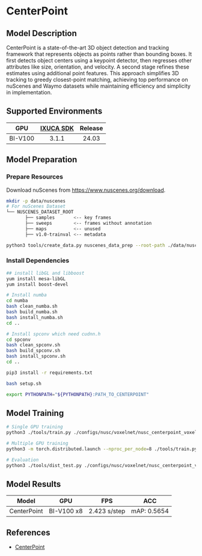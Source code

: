 # CenterPoint

## Model Description

CenterPoint is a state-of-the-art 3D object detection and tracking framework that represents objects as points rather
than bounding boxes. It first detects object centers using a keypoint detector, then regresses other attributes like
size, orientation, and velocity. A second stage refines these estimates using additional point features. This approach
simplifies 3D tracking to greedy closest-point matching, achieving top performance on nuScenes and Waymo datasets while
maintaining efficiency and simplicity in implementation.

## Supported Environments

| GPU    | [IXUCA SDK](https://gitee.com/deep-spark/deepspark#%E5%A4%A9%E6%95%B0%E6%99%BA%E7%AE%97%E8%BD%AF%E4%BB%B6%E6%A0%88-ixuca) | Release |
| :----: | :----: | :----: |
| BI-V100 | 3.1.1     |  24.03  |

## Model Preparation

### Prepare Resources

Download nuScenes from <https://www.nuscenes.org/download>.

```bash
mkdir -p data/nuscenes
# For nuScenes Dataset         
└── NUSCENES_DATASET_ROOT
       ├── samples       <-- key frames
       ├── sweeps        <-- frames without annotation
       ├── maps          <-- unused
       ├── v1.0-trainval <-- metadata

python3 tools/create_data.py nuscenes_data_prep --root-path ./data/nuscenes --version="v1.0-trainval" --nsweeps=10

```

### Install Dependencies

```bash
## install libGL and libboost
yum install mesa-libGL
yum install boost-devel

# Install numba
cd numba
bash clean_numba.sh
bash build_numba.sh
bash install_numba.sh
cd ..

# Install spconv which need cudnn.h
cd spconv
bash clean_spconv.sh
bash build_spconv.sh
bash install_spconv.sh
cd ..

pip3 install -r requirements.txt

bash setup.sh

export PYTHONPATH="${PYTHONPATH}:PATH_TO_CENTERPOINT"
```

## Model Training

```bash
# Single GPU training
python3 ./tools/train.py ./configs/nusc/voxelnet/nusc_centerpoint_voxelnet_01voxel.py

# Multiple GPU training
python3 -m torch.distributed.launch --nproc_per_node=8 ./tools/train.py ./configs/nusc/voxelnet/nusc_centerpoint_voxelnet_01voxel.py

# Evaluation
python3 ./tools/dist_test.py ./configs/nusc/voxelnet/nusc_centerpoint_voxelnet_01voxel.py --work_dir work_dirs/nusc_centerpoint_voxelnet_01voxel --checkpoint work_dirs/nusc_centerpoint_voxelnet_01voxel/latest.pth
```

## Model Results

| Model       | GPU        | FPS          | ACC         |
|-------------|------------|--------------|-------------|
| CenterPoint | BI-V100 x8 | 2.423 s/step | mAP: 0.5654 |

## References

- [CenterPoint](https://github.com/tianweiy/CenterPoint)
